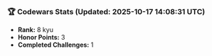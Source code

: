 ### 🏆 Codewars Stats (Updated: 2025-10-17 14:08:31 UTC)

- **Rank:** 8 kyu
- **Honor Points:** 3
- **Completed Challenges:** 1
